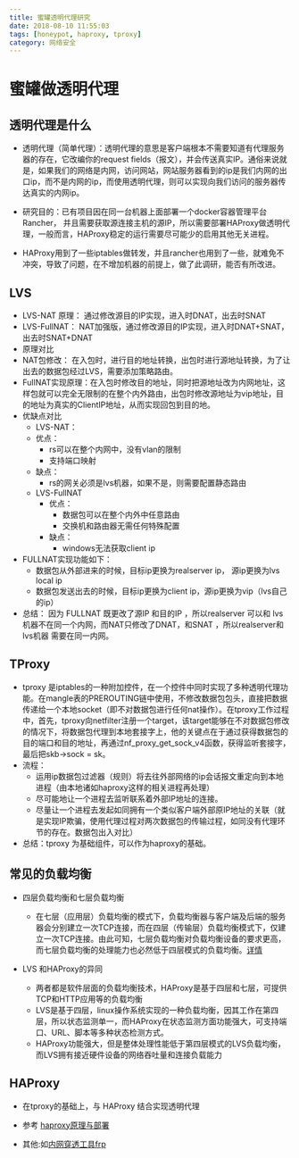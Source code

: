 ```yaml
---
title: 蜜罐透明代理研究
date: 2018-08-10 11:55:03
tags: [honeypot, haproxy, tproxy]
category: 网络安全
---
```


# 蜜罐做透明代理



## 透明代理是什么

- 透明代理（简单代理）：透明代理的意思是客户端根本不需要知道有代理服务器的存在，它改编你的request fields（报文），并会传送真实IP。通俗来说就是，如果我们的网络是内网，访问网站，网站服务器看到的ip是我们内网的出口ip，而不是内网的ip，而使用透明代理，则可以实现向我们访问的服务器传达真实的内网ip。

- 研究目的：已有项目因在同一台机器上面部署一个docker容器管理平台Rancher， 并且需要获取源连接主机的源IP，所以需要部署HAProxy做透明代理，一般而言，HAProxy稳定的运行需要尽可能少的启用其他无关进程。
- HAProxy用到了一些iptables做转发，并且rancher也用到了一些，就难免不冲突，导致了问题，在不增加机器的前提上，做了此调研，能否有所改进。

<!-- more -->
## LVS

- LVS-NAT 原理： 通过修改源目的IP实现，进入时DNAT，出去时SNAT
- LVS-FullNAT： NAT加强版，通过修改源目的IP实现，进入时DNAT+SNAT，出去时SNAT+DNAT
- 原理对比
- NAT包修改： 在入包时，进行目的地址转换，出包时进行源地址转换，为了让出去的数据包经过LVS，需要添加策略路由。
- FullNAT实现原理：在入包时修改目的地址，同时把源地址改为内网地址，这样包就可以完全无限制的在整个内外路由，出包时修改源地址为vip地址，目的地址为真实的ClientIP地址，从而实现回包到目的地。
- 优缺点对比
  - LVS-NAT： 
  - 优点：
    - rs可以在整个内网中，没有vlan的限制
    - 支持端口映射
  - 缺点：
    - rs的网关必须是lvs机器，如果不是，则需要配置静态路由
  - LVS-FullNAT
    - 优点：
      - 数据包可以在整个内外中任意路由
      - 交换机和路由器无需任何特殊配置
    - 缺点：
      - windows无法获取client ip
- FULLNAT实现功能如下：
  - 数据包从外部进来的时候，目标ip更换为realserver ip， 源ip更换为lvs local ip
  - 数据包发送出去的时候，目标ip更换为client ip，源ip更换为vip（lvs自己的ip）
- 总结： 因为 FULLNAT 既更改了源IP 和目的IP ，所以realserver 可以和 lvs机器不在同一个内网，而NAT只修改了DNAT，和SNAT ，所以realserver和 lvs机器 需要在同一内网。



## TProxy

- tproxy 是iptables的一种附加控件，在一个控件中同时实现了多种透明代理功能。在mangle表的PREROUTING链中使用，不修改数据包包头，直接把数据传递给一个本地socket（即不对数据包进行任何nat操作）。在tproxy工作过程中，首先，tproxy向netfilter注册一个target，该target能够在不对数据包修改的情况下，将数据包代理到本地套接字上，他的关键点在于通过获得数据包的目的端口和目的地址，再通过nf_proxy_get_sock_v4函数，获得监听套接字，最后把skb->sock = sk。
- 流程：
  - 运用ip数据包过滤器（规则）将去往外部网络的ip会话报文重定向到本地进程（由本地诸如haproxy这样的相关进程再处理）
  - 尽可能地让一个进程去监听联系着外部IP地址的连接。
  - 尽量让一个进程去发起如同拥有一个类似客户端外部原IP地址的关联（就是实现IP欺骗，使用代理过程对两次数据包的传输过程，如同没有代理环节的存在。数据包出入对比）
- 总结：tproxy 为基础组件，可以作为haproxy的基础。





## 常见的负载均衡

- 四层负载均衡和七层负载均衡

  - 在七层（应用层）负载均衡的模式下，负载均衡器与客户端及后端的服务器会分别建立一次TCP连接，而在四层（传输层）负载均衡模式下，仅建立一次TCP连接。由此可知，七层负载均衡对负载均衡设备的要求更高，而七层负载均衡的处理能力也必然低于四层模式的负载均衡。[详情](https://www.cnblogs.com/skyflask/p/6970151.html)

- LVS 和HAProxy的异同

  - 两者都是软件层面的负载均衡技术，HAProxy是基于四层和七层，可提供TCP和HTTP应用等的负载均衡
  - LVS是基于四层，linux操作系统实现的一种负载均衡，因其工作在第四层，所以状态监测单一，而HAProxy在状态监测方面功能强大，可支持端口、URL、脚本等多种状态检测方式。
  - HAProxy功能强大，但是整体处理性能低于第四层模式的LVS负载均衡，而LVS拥有接近硬件设备的网络吞吐量和连接负载能力

  

## HAProxy

- 在tproxy的基础上，与 HAProxy 结合实现透明代理

- 参考 [haproxy原理与部署](http://blog.51cto.com/yjy724/1840795)

- 其他:如[内网穿透工具frp](https://github.com/fatedier/frp)

  
